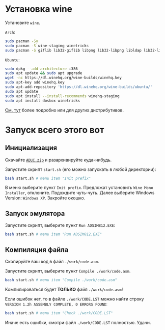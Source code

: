 # Установка wine

Установите `wine`.

`Arch`:

``` bash
sudo pacman -Sy
sudo pacman -S wine-staging winetricks
sudo pacman -S giflib lib32-giflib libpng lib32-libpng libldap lib32-libldap gnutls lib32-gnutls mpg123 lib32-mpg123 openal lib32-openal v4l-utils lib32-v4l-utils libpulse lib32-libpulse alsa-plugins lib32-alsa-plugins alsa-lib lib32-alsa-lib libjpeg-turbo lib32-libjpeg-turbo libxcomposite lib32-libxcomposite libxinerama lib32-libxinerama ncurses lib32-ncurses opencl-icd-loader lib32-opencl-icd-loader libxslt lib32-libxslt libva lib32-libva gtk3 lib32-gtk3 gst-plugins-base-libs lib32-gst-plugins-base-libs vulkan-icd-loader lib32-vulkan-icd-loader cups samba dosbox
```

`Ubuntu`:

``` bash
sudo dpkg --add-architecture i386
sudo apt update && sudo apt upgrade
wget -nc https://dl.winehq.org/wine-builds/winehq.key
sudo apt-key add winehq.key
sudo apt-add-repository 'https://dl.winehq.org/wine-builds/ubuntu/'
sudo apt update
sudo apt install --install-recommends winehq-staging
sudo apt install dosbox winetricks
```

[См. тут](https://www.gloriouseggroll.tv/how-to-get-out-of-wine-dependency-hell/) более подробно или для других дистрибутивов.



# Запуск всего этого вот

## Инициализация

Скачайте [`ADUC.zip`](https://github.com/The220thBot/etu2023_MPS/raw/main/ADUC.zip) и разархивируйте куда-нибудь.

Запустите скрипт `start.sh` (его можно запускать в любой директории):

``` bash
bash start.sh # menu item "Init prefix"
```

В меню выберите пункт `Init prefix`. Предложат установить `Wine Mono Installer`, отклоните. Подождите чуть-чуть. Далее выберите Windows Version: `Windows XP`. Закройте окошко.

## Запуск эмулятора

Запустите скрипт, выберите пункт `Run ADSIM812.EXE`:

``` bash
bash start.sh # menu item "Run ADSIM812.EXE"
```

## Компиляция файла

Скопируйте ваш код в файл `./work/code.asm`.

Запустите скрипт, выберите пункт `Compile ./work/code.asm`.

``` bash
bash start.sh # menu item "Compile ./work/code.asm"
```

Компилироваться будет **ТОЛЬКО** файл `./work/code.asm`!

Если ошибок нет, то в файле `./work/CODE.LST` можно найти строку `VERSION 1.2h ASSEMBLY COMPLETE, 0 ERRORS FOUND`:

``` bash
bash start.sh # menu item "Check ./work/CODE.LST"
```

Иначе есть ошибки, смотри файл `./work/CODE.LST` полностью. Удачи.
